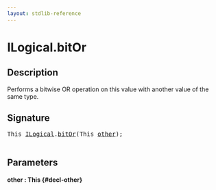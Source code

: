```yaml
---
layout: stdlib-reference
---
```


# ILogical\.bitOr

## Description

Performs a bitwise OR operation on this value with another value of the same type.




## Signature 

<pre>
<span class="code_keyword">This</span> <a href="/stdlib-reference/interfaces/ilogical-01/index" class="code_type">ILogical</a>.<a href="/stdlib-reference/interfaces/ilogical-01/bitor-3">bitOr</a>(<span class="code_keyword">This</span> <a href="/stdlib-reference/interfaces/ilogical-01/bitor-3#decl-other" class="code_param">other</a>);

</pre>

## Parameters

#### other  : This {#decl-other}

